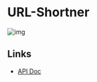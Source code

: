 # URL-Shortner
![img](https://user-images.githubusercontent.com/54087826/257005548-576e042c-d576-45d7-9c81-47f1902d53f3.png)

## Links 
- [API Doc](https://documenter.getpostman.com/view/17357775/2s9XxtxFCN)
